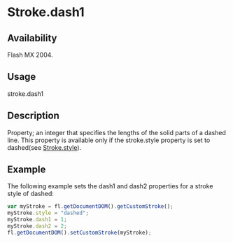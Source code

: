 # Stroke.dash1

## Availability

Flash MX 2004.

## Usage

stroke.dash1

## Description

Property; an integer that specifies the lengths of the solid parts of a dashed line. This property is available only if the stroke.style property is set to dashed(see [Stroke.style](../Stroke_object/Stroke20.md)).

## Example

The following example sets the dash1 and dash2 properties for a stroke style of dashed:

```javascript
var myStroke = fl.getDocumentDOM().getCustomStroke();
myStroke.style = "dashed";
myStroke.dash1 = 1;
myStroke.dash2 = 2;
fl.getDocumentDOM().setCustomStroke(myStroke);
```
